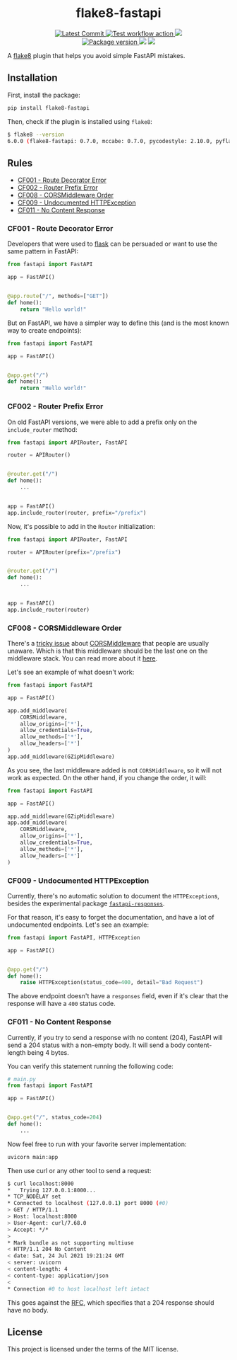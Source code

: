 <h1 align="center">
    <strong>flake8-fastapi</strong>
</h1>
<p align="center">
    <a href="https://github.com/Kludex/flake8-fastapi" target="_blank">
        <img src="https://img.shields.io/github/last-commit/Kludex/flake8-fastapi" alt="Latest Commit">
    </a>
    <a href="https://github.com/Kludex/flake8-fastapi/actions/workflows/test.yml" target="_blank">
        <img src="https://github.com/Kludex/flake8-fastapi/actions/workflows/test.yml/badge.svg" alt="Test workflow action">
    </a>
        <img src="https://img.shields.io/codecov/c/github/Kludex/flake8-fastapi">
    <br />
    <a href="https://pypi.org/project/flake8-fastapi" target="_blank">
        <img src="https://img.shields.io/pypi/v/flake8-fastapi" alt="Package version">
    </a>
    <img src="https://img.shields.io/pypi/pyversions/flake8-fastapi">
    <img src="https://img.shields.io/github/license/Kludex/flake8-fastapi">
</p>

A [flake8](https://flake8.pycqa.org/en/latest/index.html) plugin that helps you avoid simple FastAPI mistakes.

## Installation

First, install the package:

``` bash
pip install flake8-fastapi
```

Then, check if the plugin is installed using `flake8`:

``` bash
$ flake8 --version
6.0.0 (flake8-fastapi: 0.7.0, mccabe: 0.7.0, pycodestyle: 2.10.0, pyflakes: 3.0.1) CPython 3.8.11 on Linux
```

## Rules

<!-- prettier-ignore-start -->
  - [CF001 - Route Decorator Error](#cf001---route-decorator-error)
  - [CF002 - Router Prefix Error](#cf002---router-prefix-error)
  - [CF008 - CORSMiddleware Order](#cf008---corsmiddleware-order)
  - [CF009 - Undocumented HTTPException](#cf009---undocumented-httpexception)
  - [CF011 - No Content Response](#cf011---no-content-response)
<!-- prettier-ignore-end -->

### CF001 - Route Decorator Error

Developers that were used to [flask](https://flask.palletsprojects.com/en/2.0.x/) can be persuaded or want to use the same pattern in FastAPI:

```python
from fastapi import FastAPI

app = FastAPI()


@app.route("/", methods=["GET"])
def home():
    return "Hello world!"
```

But on FastAPI, we have a simpler way to define this (and is the most known way to create endpoints):

```python
from fastapi import FastAPI

app = FastAPI()


@app.get("/")
def home():
    return "Hello world!"
```

### CF002 - Router Prefix Error

On old FastAPI versions, we were able to add a prefix only on the `include_router` method:

```python
from fastapi import APIRouter, FastAPI

router = APIRouter()


@router.get("/")
def home():
    ...


app = FastAPI()
app.include_router(router, prefix="/prefix")
```

Now, it's possible to add in the `Router` initialization:

```python
from fastapi import APIRouter, FastAPI

router = APIRouter(prefix="/prefix")


@router.get("/")
def home():
    ...


app = FastAPI()
app.include_router(router)
```


### CF008 - CORSMiddleware Order

There's a [tricky issue](https://github.com/tiangolo/fastapi/issues/1663) about [CORSMiddleware](https://www.starlette.io/middleware/#corsmiddleware) that people are usually unaware. Which is that this middleware should be the last one on the middleware stack. You can read more about it [here](https://github.com/tiangolo/fastapi/issues/1663).

Let's see an example of what doesn't work:

```python
from fastapi import FastAPI

app = FastAPI()

app.add_middleware(
    CORSMiddleware,
    allow_origins=['*'],
    allow_credentials=True,
    allow_methods=['*'],
    allow_headers=['*']
)
app.add_middleware(GZipMiddleware)
```

As you see, the last middleware added is not `CORSMiddleware`, so it will not work as expected. On the other hand, if you change the order, it will:

```python
from fastapi import FastAPI

app = FastAPI()

app.add_middleware(GZipMiddleware)
app.add_middleware(
    CORSMiddleware,
    allow_origins=['*'],
    allow_credentials=True,
    allow_methods=['*'],
    allow_headers=['*']
)
```

### CF009 - Undocumented HTTPException

Currently, there's no automatic solution to document the `HTTPException`s, besides the experimental package [`fastapi-responses`](https://github.com/Kludex/fastapi-responses).

For that reason, it's easy to forget the documentation, and have a lot of undocumented endpoints. Let's see an example:

```python
from fastapi import FastAPI, HTTPException

app = FastAPI()


@app.get("/")
def home():
    raise HTTPException(status_code=400, detail="Bad Request")
```

The above endpoint doesn't have a `responses` field, even if it's clear that the response will have a `400` status code.

### CF011 - No Content Response

Currently, if you try to send a response with no content (204), FastAPI will send a 204 status with a non-empty body.
It will send a body content-length being 4 bytes.

You can verify this statement running the following code:

```python
# main.py
from fastapi import FastAPI

app = FastAPI()


@app.get("/", status_code=204)
def home():
    ...
```

Now feel free to run with your favorite server implementation:

```bash
uvicorn main:app
```

Then use curl or any other tool to send a request:

```bash
$ curl localhost:8000
*   Trying 127.0.0.1:8000...
* TCP_NODELAY set
* Connected to localhost (127.0.0.1) port 8000 (#0)
> GET / HTTP/1.1
> Host: localhost:8000
> User-Agent: curl/7.68.0
> Accept: */*
>
* Mark bundle as not supporting multiuse
< HTTP/1.1 204 No Content
< date: Sat, 24 Jul 2021 19:21:24 GMT
< server: uvicorn
< content-length: 4
< content-type: application/json
<
* Connection #0 to host localhost left intact
```

This goes against the [RFC](https://tools.ietf.org/html/rfc7231#section-6.3.5), which specifies that a 204 response should have no body.

## License

This project is licensed under the terms of the MIT license.
